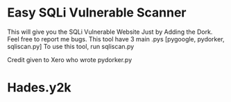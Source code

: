 # Easy SQLi Vulnerable Scanner

This will give you the SQLi Vulnerable Website Just by Adding the Dork.
Feel free to report me bugs.
This tool have 3 main .pys [pygoogle, pydorker, sqliscan.py]
To use this tool, run sqliscan.py

Credit given to Xero who wrote pydorker.py
# Hades.y2k

